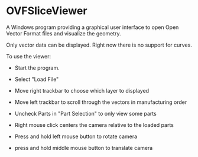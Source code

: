 # OVFSliceViewer
A Windows program providing a graphical user interface to open Open Vector Format files and visualize the geometry.

Only vector data can be displayed. Right now there is no support for curves.


To use the viewer:

- Start the program.
- Select "Load File"
- Move right trackbar to choose which layer to displayed
- Move left trackbar to scroll through the vectors in manufacturing order
- Uncheck Parts in "Part Selection" to only view some parts

- Right mouse click centers the camera relative to the loaded parts
- Press and hold left mouse button to rotate camera
- press and hold middle mouse button to translate camera